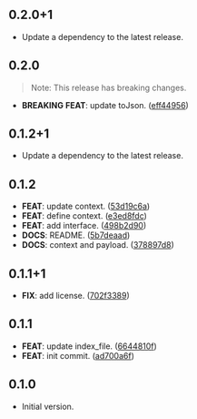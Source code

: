 ## 0.2.0+1

 - Update a dependency to the latest release.

## 0.2.0

> Note: This release has breaking changes.

 - **BREAKING** **FEAT**: update toJson. ([eff44956](https://github.com/dart-action/tools/commit/eff449560dcd4038cf307731b2fdddb5dc9b9e60))

## 0.1.2+1

 - Update a dependency to the latest release.

## 0.1.2

 - **FEAT**: update context. ([53d19c6a](https://github.com/dart-action/tools/commit/53d19c6aa71a638ef2dffcbbd2f40ea40824191e))
 - **FEAT**: define context. ([e3ed8fdc](https://github.com/dart-action/tools/commit/e3ed8fdc802c125d63f095ae1dee11bc68a1c7ba))
 - **FEAT**: add interface. ([498b2d90](https://github.com/dart-action/tools/commit/498b2d902bd013cecaf573e85fca08101429cdba))
 - **DOCS**: README. ([5b7deaad](https://github.com/dart-action/tools/commit/5b7deaad9ab9bd6db5ed66c53bd72b69361ec215))
 - **DOCS**: context and payload. ([378897d8](https://github.com/dart-action/tools/commit/378897d8350bab82f3a0b2fa3ec4d72dff47339e))

## 0.1.1+1

 - **FIX**: add license. ([702f3389](https://github.com/dart-action/tools/commit/702f3389775aec5a5329278716a3394a081fdbf9))

## 0.1.1

 - **FEAT**: update index_file. ([6644810f](https://github.com/dart-action/tools/commit/6644810f46a0e79d4aaf65d16393dfd990b7dd7d))
 - **FEAT**: init commit. ([ad700a6f](https://github.com/dart-action/tools/commit/ad700a6f0325ae8fba15d82814569d6f38b0c6c8))

## 0.1.0

- Initial version.
